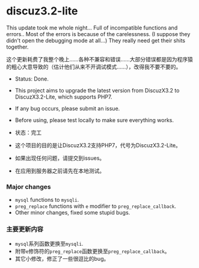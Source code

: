 # discuz3.2-lite

This update took me whole night... Full of incompatible functions and errors.. 
Most of the errors is because of the carelessness. (I suppose they didn't open the debugging mode at all...)
They really need get their shits together.

这个更新耗费了我整个晚上……各种不兼容和错误……大部分错误都是因为程序猿的粗心大意导致的（估计他们从来不开调试模式……），改得我不要不要的。

- Status: Done.
- This project aims to upgrade the latest version from DiscuzX3.2 to DiscuzX3.2-Lite, which supports PHP7.
- If any bug occurs, please submit an issue.
- Before using, please test locally to make sure everything works.
  
- 状态：完工
- 这个项目的目的是让DiscuzX3.2支持PHP7，代号为DiscuzX3.2-Lite。
- 如果出现任何问题，请提交到issues。
- 在应用到服务器之前请先在本地测试。

### Major changes
- `mysql` functions to `mysqli`.
- `preg_replace` functions with `e` modifier to `preg_replace_callback`.
- Other minor changes, fixed some stupid bugs.
  
### 主要更新内容
- `mysql`系列函数更换至`mysqli`.
- 附带`e`修饰符的`preg_replace`函数更换至`preg_replace_callback`。
- 其它小修改，修正了一些很逗比的bug。